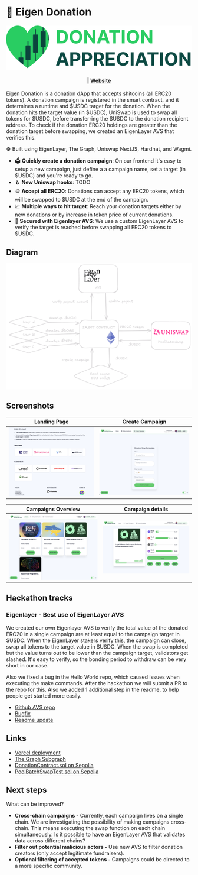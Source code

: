 # 🫶 Eigen Donation

<h4 align="center">
  <img src="logo.png" alt="Eigen Donation" />
  <br>
  <br> |
  <a href="https://donationappreciation.vercel.app/">Website</a>
</h4>

Eigen Donation is a donation dApp that accepts shitcoins (all ERC20 tokens). A donation campaign is registered in the smart contract, and it determines a runtime and $USDC target for the donation. When the donation hits the target value (in $USDC), UniSwap is used to swap all tokens for $USDC, before transferring the $USDC to the donation recipient address. To check if the donation ERC20 holdings are greater than the donation target before swapping, we created an EigenLayer AVS that verifies this.

⚙️ Built using EigenLayer, The Graph, Uniswap NextJS, Hardhat, and Wagmi.

- 🗳️ **Quickly create a donation campaign**: On our frontend it's easy to setup a new campaign, just define a a campaign name, set a target (in $USDC) and you're ready to go.
- 🪝 **New Uniswap hooks**: TODO
- 🪙 **Accept all ERC20**: Donations can accept any ERC20 tokens, which will be swapped to $USDC at the end of the campaign.
- 📈 **Multiple ways to hit target**: Reach your donation targets either by new donations or by increase in token price of current donations.
- 🔐 **Secured with Eigenlayer AVS**: We use a custom EigenLayer AVS to verify the target is reached before swapping all ERC20 tokens to $USDC.

## Diagram

![diagram](diagram.png)

## Screenshots

| Landing Page                   | Create Campaign              |
| ------------------------------ | ---------------------------- |
| ![Landing Page](imgs/tech.png) | ![Create Page](imgs/add.png) |

| Campaigns Overview              | Campaign details                 |
| ------------------------------- | -------------------------------- |
| ![Overview Page](imgs/home.png) | ![details Page](imgs/donate.png) |

## Hackathon tracks

###


### Eigenlayer - Best use of EigenLayer AVS

We created our own Eigenlayer AVS to verify the total value of the donated ERC20 in a single campaign are at least equal to the campaign target in $USDC. When the EigenLayer stakers verify this, the campaign can close, swap all tokens to the target value in $USDC. When the swap is completed but the value turns out to be lower than the campaign target, validators get slashed. It's easy to verify, so the bonding period to withdraw can be very short in our case.

Also we fixed a bug in the Hello World repo, which caused issues when executing the make commands. After the hackathon we will submit a PR to the repo for this. Also we added 1 additional step in the readme, to help people get started more easily.

- [Github AVS repo](https://github.com/prahahackers24/AVS-PRAGUE)
- [Bugfix](https://github.com/prahahackers24/AVS-PRAGUE/blob/fe4c2c893bbc27046006a4c1b04e01d217dad29b/Makefile#L48-L52)
- [Readme update](https://github.com/prahahackers24/AVS-PRAGUE/blob/fe4c2c893bbc27046006a4c1b04e01d217dad29b/README.md?plain=1#L27)


## Links

- [Vercel deployment](https://donationappreciation.vercel.app/)
- [The Graph Subgraph](https://api.studio.thegraph.com/query/72991/donation/version/latest)
- [DonationContract.sol on Sepolia](https://sepolia.etherscan.io/address/0x4095001d8d00c2c7f38b659173f9a2f2f1781a16)
- [PoolBatchSwapTest.sol on Sepolia](0x3f1e9D9cfdB1b44feD1769C02C6AE5Bb97aF7E34)

## Next steps

What can be improved?

- **Cross-chain campaigns -** Currently, each campaign lives on a single chain. We are investigating the possibility of making campaigns cross-chain. This means executing the swap function on each chain simultaneously. Is it possible to have an EigenLayer AVS that validates data across different chains?
- **Filter out potential malicious actors -** Use new AVS to filter donation creators (only accept legitimate fundraisers).
- **Optional filtering of accepted tokens -** Campaigns could be directed to a more specific community.

